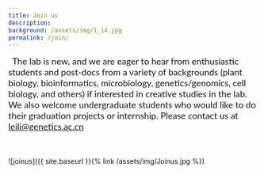 ```yaml
---
title: Join us
description:   
background: /assets/img/1_14.jpg
permalink: /join/
---
```




&nbsp;
<font size="4" face ="Lato">
The lab is new, and we are eager to hear from enthusiastic students and post-docs from a variety of backgrounds (plant biology, bioinformatics, microbiology, genetics/genomics, cell biology, and others) if interested in creative studies in the lab. We also welcome undergraduate students who would like to do their graduation projects or internship. Please contact us at <me>leili@genetics.ac.cn</me>
</font>
<br/>
<br/>
<br/>
<br/>
![joinus]({{ site.baseurl }}{% link /assets/img/Joinus.jpg %})
